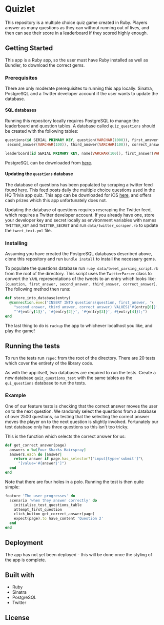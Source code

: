 # Quizlet

This repository is a multiple choice quiz game created in Ruby. Players answer as many questions as they can without running out of lives, and then can see their score in a leaderboard if they scored highly enough.
## Getting Started

This app is a Ruby app, so the user must have Ruby installed as well as Bundler, to download the correct gems.

### Prerequisites

There are only moderate prerequisites to running this app locally: Sinatra, PostgreSQL and a Twitter developer account if the user wants to update the database.

#### SQL databases
Running this repository locally requires PostgreSQL to manage the leaderboard
and question tables. A database called `quiz_questions` should be created with
the following tables:

```sql
questions(id SERIAL PRIMARY KEY, question(VARCHAR(1000)), first_answer(VARCHAR(100)),
 second_answer(VARCHAR(100)), third_answer(VARCHAR(100)), correct_answer(INTEGER))
```

```sql
leaderboard(id SERIAL PRIMARY KEY, name(VARCHAR(100)), first_answer(VARCHAR(1000)), score(INTEGER))
```

PostgreSQL can be downloaded from [here](https://www.postgresql.org/download/).

#### Updating the `questions` database

The database of questions has been populated by scraping a twitter feed found [here](https://twitter.com/HQTriviaScribe). This feed posts daily the multiple choice questions used in the HQ Trivia app quiz. This app can be downloaded for iOS [here](https://itunes.apple.com/gb/app/hq-live-trivia-game-show/id1232278996?mt=8), and offers cash prizes which this app unfortunately does not.

Updating the database of questions requires rescraping the Twitter feed, which requires a Twitter developer account. If you already have one, store your developer key and secret locally as environment variables with names `TWITTER_KEY` and `TWITTER_SECRET` and run `data/twitter_scraper.rb` to update the `tweet_text.yml` file.

### Installing

Assuming you have created the PostgreSQL databases described above, clone this repository and run `bundle install` to install the necessary gems.

To populate the questions database run `ruby data/tweet_parsing_script.rb` from the root of the directory. This script uses the `TwitterParser` class to convert the `YAML` representations of the tweets to an entry which looks like: `[question, first_answer, second_answer, third_answer, correct_answer]`. The following method then runs:

```ruby
def store_into_database(entry)
  @connection.exec('INSERT INTO questions(question, first_answer, '\
    "second_answer, third_answer, correct_answer) VALUES('#{entry[0]}', "\
    "'#{entry[1]}', '#{entry[2]}', '#{entry[3]}', #{entry[4]});")
end
```

The last thing to do is `rackup` the app to whichever localhost you like, and play the game!

## Running the tests

To run the tests run `rspec` from the root of the directory. There are 20 tests which cover the entirety of the library code.

As with the app itself, two databases are required to run the tests. Create a new database `quiz_questions_test` with the same tables as the `qui_questions` database to run the tests.

### Example

One of our feature tests is checking that the correct answer moves the user on to the next question. We randomly select the questions from a database of over 2500 questions, so testing that the selecting the correct answer moves the player on to the next question is slightly involved. Fortunately our test database only has three questions so this isn't too tricky.

This is the function which selects the correct answer for us:

```ruby
def get_correct_answer(page)
  answers = %w[Four Sharks Hairspray]
  answers.each do |answer|
    return answer if page.has_selector?("input[type='submit']"\
      "[value='#{answer}']")
  end
end
```
Note that there are four holes in a polo. Running the test is then quite simple:
```ruby
feature 'The user progresses' do
  scenario 'when they answer correctly' do
    initialize_test_questions_table
    attempt_first_question
    click_button get_correct_answer(page)
    expect(page).to have_content 'Question 2'
  end
end
```

## Deployment

The app has not yet been deployed - this will be done once the styling of the app is complete.

## Built with

- Ruby
- Sinatra
- PostgreSQL
- Twitter

## License
